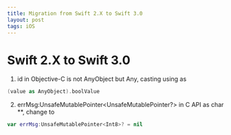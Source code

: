 ```yaml
---
title: Migration from Swift 2.X to Swift 3.0
layout: post
tags: iOS
---
```


# Swift 2.X to Swift 3.0

1. id in Objective-C is not AnyObject but Any, casting using as  

```swift
(value as AnyObject).boolValue
```

2. errMsg:UnsafeMutablePointer<UnsafeMutablePointer<Int8>?> in C API as char **, change to 

```swift
var errMsg:UnsafeMutablePointer<Int8>? = nil
```